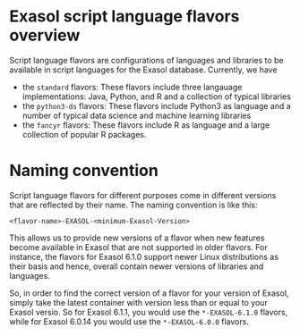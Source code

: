 # Exasol script language flavors overview
Script language flavors are configurations of languages and libraries to be available in script languages for the Exasol database.
Currently, we have
* the `standard` flavors: These flavors include three langauage implementations: Java, Python, and R and a collection of typical libraries
* the `python3-ds` flavors: These flavors include Python3 as language and a number of typical data science and machine learning libraries
* the `fancyr` flavors: These flavors include R as language and a large collection of popular R packages.

# Naming convention
Script language flavors for different purposes come in different versions that are reflected by their name.
The naming convention is like this:

`<flavor-name>-EXASOL-<minimum-Exasol-Version>`

This allows us to provide new versions of a flavor when new features become available in Exasol that are not supported in older flavors.
For instance, the flavors for Exasol 6.1.0 support newer Linux distributions as their basis and hence, overall contain newer versions of libraries and languages.

So, in order to find the correct version of a flavor for your version of Exasol, simply take the latest container with version less than or equal to your Exasol versio.
So for Exasol 6.1.1, you would use the `*-EXASOL-6.1.0` flavors, while for Exasol 6.0.14 you would use the `*-EXASOL-6.0.0` flavors.

